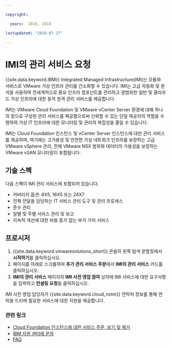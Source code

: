```yaml
---

copyright:

  years:  2016, 2018

lastupdated: "2018-07-27"

---
```


# IMI의 관리 서비스 요청

{{site.data.keyword.IBM}} Integrated Managed Infrastructure(IMI)는 모듈화 서비스로 VMware 가상 인프라 관리를 간소화할 수 있습니다. IMI는 고급 자동화 및 분석을 사용하여 전세계적으로 중요 인프라 컴포넌트를 관리하고 광범위한 일반 및 클라우드 가상 인프라에 대한 동적 원격 관리 서비스를 제공합니다.

IMI는 VMware Cloud Foundation 및 VMware vCenter Server 환경에 대해 하나의 창으로 구성된 관리 서비스를 제공함으로써 신뢰할 수 있는 단일 제공자의 역할을 수행하여 가상 IT 인프라에 대한 모니터링 및 관리의 복잡성을 줄일 수 있습니다.

IMI는 Cloud Foundation 인스턴스 및 vCenter Server 인스턴스에 대한 관리 서비스를 제공하며, 여기에는 고가용성 및 안전한 가상 네트워크 인프라를 보장하는 고급 VMware vSphere 관리, 전체 VMware NSX 범위와 데이터의 가용성을 보장하는 VMware vSAN 모니터링이 포함됩니다.

## 기술 스펙

다음 스펙이 IMI 관리 서비스에 포함되어 있습니다. 

* 커버리지 옵션: 8X5, 16X5 또는 24X7
* 전체 전달을 담당하는 IT 서비스 관리 도구 및 관리 프로세스
* 준수 관리
* 일별 및 주별 서비스 관리 및 보고
* 지속적 개선에 대한 비용 증가 없는 부가 가치 서비스

## 프로시저

1. {{site.data.keyword.vmwaresolutions_short}} 콘솔의 왼쪽 탐색 분할창에서 **시작하기**를 클릭하십시오.
2. 페이지를 아래로 스크롤하여 **추가 관리 서비스 주문**에서 **IMI의 관리 서비스** 카드를 클릭하십시오.
3. **IMI의 관리 서비스** 페이지의 **IMI 사전 영업 참여** 상자에 IMI 서비스에 대한 요구사항을 입력하고 **컨설팅 요청**을 클릭하십시오.

IMI 사전 영업 담당자가 {{site.data.keyword.cloud_notm}} 연락처 정보를 통해 연락을 드리며 필요한 서비스에 대한 지원을 제공합니다.

### 관련 링크

* [Cloud Foundation 인스턴스에 대한 서비스 주문, 보기 및 제거](../sddc/sd_addingremovingservices.html)
* [IBM 지원 센터에 문의](../vmonic/trbl_support.html)
* [FAQ](../vmonic/faq.html)
